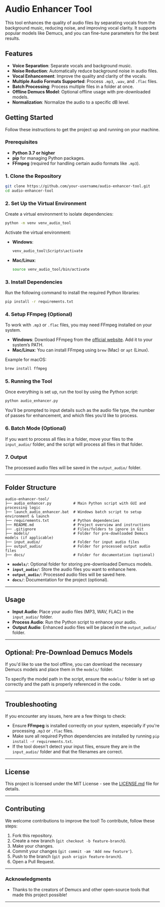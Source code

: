 # **Audio Enhancer Tool**

This tool enhances the quality of audio files by separating vocals from the background music, reducing noise, and improving vocal clarity. It supports popular models like Demucs, and you can fine-tune parameters for the best results.

## Features

* **Voice Separation**: Separate vocals and background music.
* **Noise Reduction**: Automatically reduce background noise in audio files.
* **Vocal Enhancement**: Improve the quality and clarity of the vocals.
* **Multiple Audio Formats Supported**: Process `.mp3`, `.wav`, and `.flac` files.
* **Batch Processing**: Process multiple files in a folder at once.
* **Offline Demucs Model**: Optional offline usage with pre-downloaded models.
* **Normalization**: Normalize the audio to a specific dB level.

## Getting Started

Follow these instructions to get the project up and running on your machine.

### Prerequisites

* **Python 3.7 or higher**
* **pip** for managing Python packages.
* **FFmpeg** (required for handling certain audio formats like `.mp3`).

### 1. Clone the Repository

```bash
git clone https://github.com/your-username/audio-enhancer-tool.git
cd audio-enhancer-tool
```

### 2. Set Up the Virtual Environment

Create a virtual environment to isolate dependencies:

```bash
python -m venv venv_audio_tool
```

Activate the virtual environment:

* **Windows**:

  ```bash
  venv_audio_tool\Scripts\activate
  ```

* **Mac/Linux**:

  ```bash
  source venv_audio_tool/bin/activate
  ```

### 3. Install Dependencies

Run the following command to install the required Python libraries:

```bash
pip install -r requirements.txt
```

### 4. Setup FFmpeg (Optional)

To work with `.mp3` or `.flac` files, you may need FFmpeg installed on your system.

* **Windows**: Download FFmpeg from the [official website](https://ffmpeg.org/download.html). Add it to your system’s PATH.
* **Mac/Linux**: You can install FFmpeg using `brew` (Mac) or `apt` (Linux).

Example for macOS:

```bash
brew install ffmpeg
```

### 5. Running the Tool

Once everything is set up, run the tool by using the Python script:

```bash
python audio_enhancer.py
```

You’ll be prompted to input details such as the audio file type, the number of passes for enhancement, and which files you’d like to process.

### 6. Batch Mode (Optional)

If you want to process all files in a folder, move your files to the `input_audio/` folder, and the script will process all files in that folder.

### 7. Output

The processed audio files will be saved in the `output_audio/` folder.

---

## Folder Structure

```
audio-enhancer-tool/
├── audio_enhancer.py          # Main Python script with GUI and processing logic
├── launch_audio_enhancer.bat  # Windows batch script to setup environment & launch
├── requirements.txt           # Python dependencies
├── README.md                  # Project overview and instructions
├── .gitignore                 # Files/folders to ignore in Git
├── models/                    # Folder for pre-downloaded Demucs models (if applicable)
├── input_audio/               # Folder for input audio files
├── output_audio/              # Folder for processed output audio files
├── docs/                      # Folder for documentation (optional)
```

* **`models/`**: Optional folder for storing pre-downloaded Demucs models.
* **`input_audio/`**: Store the audio files you want to enhance here.
* **`output_audio/`**: Processed audio files will be saved here.
* **`docs/`**: Documentation for the project (optional).

---

## Usage

* **Input Audio**: Place your audio files (MP3, WAV, FLAC) in the `input_audio/` folder.
* **Process Audio**: Run the Python script to enhance your audio.
* **Output Audio**: Enhanced audio files will be placed in the `output_audio/` folder.

---

## Optional: Pre-Download Demucs Models

If you'd like to use the tool offline, you can download the necessary Demucs models and place them in the `models/` folder.

To specify the model path in the script, ensure the `models/` folder is set up correctly and the path is properly referenced in the code.

---

## Troubleshooting

If you encounter any issues, here are a few things to check:

* Ensure **FFmpeg** is installed correctly on your system, especially if you're processing `.mp3` or `.flac` files.
* Make sure all required Python dependencies are installed by running `pip install -r requirements.txt`.
* If the tool doesn't detect your input files, ensure they are in the `input_audio/` folder and that the filenames are correct.

---

## License

This project is licensed under the MIT License - see the [LICENSE.md](LICENSE.md) file for details.

---

## Contributing

We welcome contributions to improve the tool! To contribute, follow these steps:

1. Fork this repository.
2. Create a new branch (`git checkout -b feature-branch`).
3. Make your changes.
4. Commit your changes (`git commit -am 'Add new feature'`).
5. Push to the branch (`git push origin feature-branch`).
6. Open a Pull Request.

---

### Acknowledgments

* Thanks to the creators of Demucs and other open-source tools that made this project possible!

---
